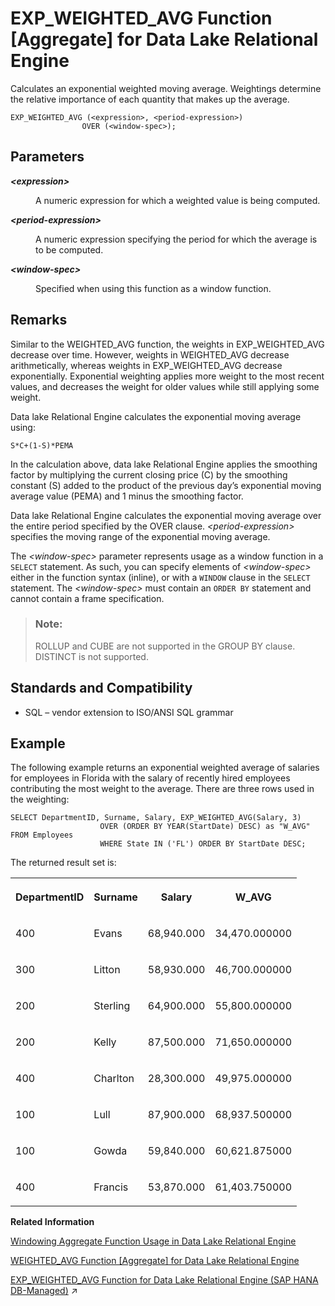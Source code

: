 <!-- loioa551b4fb84f210158a07f463ff01b5e2 -->

# EXP\_WEIGHTED\_AVG Function \[Aggregate\] for Data Lake Relational Engine

Calculates an exponential weighted moving average. Weightings determine the relative importance of each quantity that makes up the average.



```
EXP_WEIGHTED_AVG (<expression>, <period-expression>)
                OVER (<window-spec>);
```



<a name="loioa551b4fb84f210158a07f463ff01b5e2__EXP_WEIGHTED_AVG_parm1"/>

## Parameters


<dl>
<dt><b>

*<expression\>*

</b></dt>
<dd>

A numeric expression for which a weighted value is being computed.



</dd><dt><b>

*<period-expression\>*

</b></dt>
<dd>

A numeric expression specifying the period for which the average is to be computed.



</dd><dt><b>

*<window-spec\>*

</b></dt>
<dd>

Specified when using this function as a window function.



</dd>
</dl>



<a name="loioa551b4fb84f210158a07f463ff01b5e2__EXP_WEIGHTED_AVG_remarks1"/>

## Remarks

Similar to the WEIGHTED\_AVG function, the weights in EXP\_WEIGHTED\_AVG decrease over time. However, weights in WEIGHTED\_AVG decrease arithmetically, whereas weights in EXP\_WEIGHTED\_AVG decrease exponentially. Exponential weighting applies more weight to the most recent values, and decreases the weight for older values while still applying some weight.

Data lake Relational Engine calculates the exponential moving average using:

```
S*C+(1-S)*PEMA
```

In the calculation above, data lake Relational Engine applies the smoothing factor by multiplying the current closing price \(C\) by the smoothing constant \(S\) added to the product of the previous day’s exponential moving average value \(PEMA\) and 1 minus the smoothing factor.

Data lake Relational Engine calculates the exponential moving average over the entire period specified by the OVER clause. *<period-expression\>* specifies the moving range of the exponential moving average.

The *<window-spec\>* parameter represents usage as a window function in a `SELECT` statement. As such, you can specify elements of *<window-spec\>* either in the function syntax \(inline\), or with a `WINDOW` clause in the `SELECT` statement. The *<window-spec\>* must contain an `ORDER BY` statement and cannot contain a frame specification.

> ### Note:  
> ROLLUP and CUBE are not supported in the GROUP BY clause. DISTINCT is not supported.



<a name="loioa551b4fb84f210158a07f463ff01b5e2__EXP_WEIGHTED_AVG_standards1"/>

## Standards and Compatibility

-   SQL – vendor extension to ISO/ANSI SQL grammar



<a name="loioa551b4fb84f210158a07f463ff01b5e2__EXP_WEIGHTED_AVG_examples1"/>

## Example

The following example returns an exponential weighted average of salaries for employees in Florida with the salary of recently hired employees contributing the most weight to the average. There are three rows used in the weighting:

```
SELECT DepartmentID, Surname, Salary, EXP_WEIGHTED_AVG(Salary, 3) 
                    OVER (ORDER BY YEAR(StartDate) DESC) as "W_AVG" FROM Employees
                    WHERE State IN ('FL') ORDER BY StartDate DESC;
```

The returned result set is:


<table>
<tr>
<th valign="top">

DepartmentID

</th>
<th valign="top">

Surname

</th>
<th valign="top">

Salary

</th>
<th valign="top">

W\_AVG

</th>
</tr>
<tr>
<td valign="top">

400

</td>
<td valign="top">

Evans

</td>
<td valign="top">

68,940.000

</td>
<td valign="top">

34,470.000000

</td>
</tr>
<tr>
<td valign="top">

300

</td>
<td valign="top">

Litton

</td>
<td valign="top">

58,930.000

</td>
<td valign="top">

46,700.000000

</td>
</tr>
<tr>
<td valign="top">

200

</td>
<td valign="top">

Sterling

</td>
<td valign="top">

64,900.000

</td>
<td valign="top">

55,800.000000

</td>
</tr>
<tr>
<td valign="top">

200

</td>
<td valign="top">

Kelly

</td>
<td valign="top">

87,500.000

</td>
<td valign="top">

71,650.000000

</td>
</tr>
<tr>
<td valign="top">

400

</td>
<td valign="top">

Charlton

</td>
<td valign="top">

28,300.000

</td>
<td valign="top">

49,975.000000

</td>
</tr>
<tr>
<td valign="top">

100

</td>
<td valign="top">

Lull

</td>
<td valign="top">

87,900.000

</td>
<td valign="top">

68,937.500000

</td>
</tr>
<tr>
<td valign="top">

100

</td>
<td valign="top">

Gowda

</td>
<td valign="top">

59,840.000

</td>
<td valign="top">

60,621.875000

</td>
</tr>
<tr>
<td valign="top">

400

</td>
<td valign="top">

Francis

</td>
<td valign="top">

53,870.000

</td>
<td valign="top">

61,403.750000

</td>
</tr>
</table>

**Related Information**  


[Windowing Aggregate Function Usage in Data Lake Relational Engine](windowing-aggregate-function-usage-in-data-lake-relational-engine-a527f35.md "A major feature of the ISO/ANSI SQL extensions for OLAP is a construct called a window.")

[WEIGHTED\_AVG Function \[Aggregate\] for Data Lake Relational Engine](weighted-avg-function-aggregate-for-data-lake-relational-engine-a590e30.md "Calculates an arithmetically (or linearly) weighted average.")

[EXP_WEIGHTED_AVG Function for Data Lake Relational Engine (SAP HANA DB-Managed)](https://help.sap.com/viewer/a898e08b84f21015969fa437e89860c8/2023_4_QRC/en-US/ac831a074ab343628271364a30d557bf.html "Calculates an exponential weighted moving average. Weightings determine the relative importance of each quantity that makes up the average.") :arrow_upper_right:

